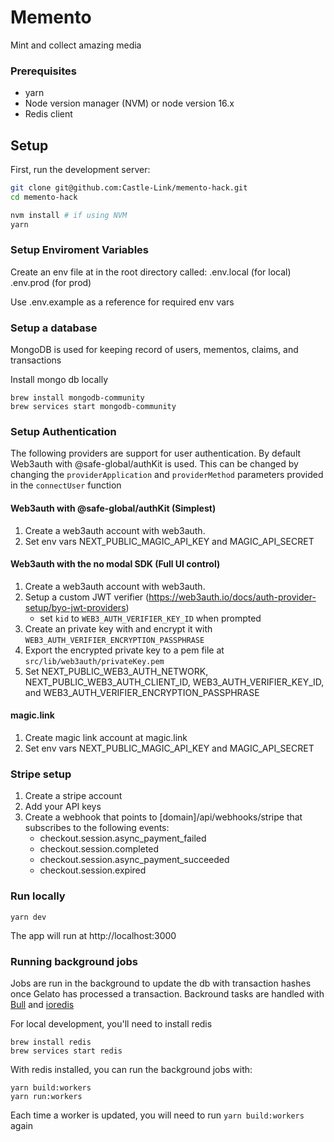 # Memento

Mint and collect amazing media

### Prerequisites

- yarn
- Node version manager (NVM) or node version 16.x
- Redis client

## Setup

First, run the development server:

```bash
git clone git@github.com:Castle-Link/memento-hack.git
cd memento-hack

nvm install # if using NVM
yarn
```

### Setup Enviroment Variables

Create an env file at in the root directory called:
.env.local (for local)
.env.prod (for prod)

Use .env.example as a reference for required env vars

### Setup a database

MongoDB is used for keeping record of users, mementos, claims, and transactions

Install mongo db locally

```
brew install mongodb-community
brew services start mongodb-community
```

### Setup Authentication

The following providers are support for user authentication. By default Web3auth with @safe-global/authKit is used. This can be changed by changing the `providerApplication` and `providerMethod` parameters provided in the `connectUser` function

#### Web3auth with @safe-global/authKit (Simplest)

1. Create a web3auth account with web3auth.
2. Set env vars NEXT_PUBLIC_MAGIC_API_KEY and MAGIC_API_SECRET

#### Web3auth with the no modal SDK (Full UI control)

1. Create a web3auth account with web3auth.
2. Setup a custom JWT verifier (https://web3auth.io/docs/auth-provider-setup/byo-jwt-providers)
   - set `kid` to `WEB3_AUTH_VERIFIER_KEY_ID` when prompted
3. Create an private key with and encrypt it with `WEB3_AUTH_VERIFIER_ENCRYPTION_PASSPHRASE`
4. Export the encrypted private key to a pem file at `src/lib/web3auth/privateKey.pem`
5. Set NEXT_PUBLIC_WEB3_AUTH_NETWORK, NEXT_PUBLIC_WEB3_AUTH_CLIENT_ID, WEB3_AUTH_VERIFIER_KEY_ID, and WEB3_AUTH_VERIFIER_ENCRYPTION_PASSPHRASE

#### magic.link

1. Create magic link account at magic.link
2. Set env vars NEXT_PUBLIC_MAGIC_API_KEY and MAGIC_API_SECRET

### Stripe setup

1. Create a stripe account
2. Add your API keys
3. Create a webhook that points to [domain]/api/webhooks/stripe that subscribes to the following events:
   - checkout.session.async_payment_failed
   - checkout.session.completed
   - checkout.session.async_payment_succeeded
   - checkout.session.expired

### Run locally

```
yarn dev
```

The app will run at http://localhost:3000

### Running background jobs

Jobs are run in the background to update the db with transaction hashes once Gelato has processed a transaction. Backround tasks are handled with [Bull](https://docs.bullmq.io/) and [ioredis](https://github.com/luin/ioredis)

For local development, you'll need to install redis

```
brew install redis
brew services start redis
```

With redis installed, you can run the background jobs with:

```
yarn build:workers
yarn run:workers
```

Each time a worker is updated, you will need to run `yarn build:workers` again
